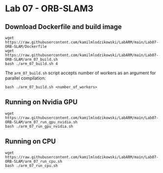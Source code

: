 # Lab 07 - ORB-SLAM3
## Download Dockerfile and build image
```shell
wget https://raw.githubusercontent.com/kamilmlodzikowski/LabARM/main/Lab07-ORB-SLAM/Dockerfile
wget https://raw.githubusercontent.com/kamilmlodzikowski/LabARM/main/Lab07-ORB-SLAM/arm_07_build.sh
bash ./arm_07_build.sh 4
```

The ```arm_07_build.sh``` script accepts number of workers as an argument for parallel compilation:
```shell
bash ./arm_07_build.sh <number_of_workers>
```

## Running on Nvidia GPU
```shell
wget https://raw.githubusercontent.com/kamilmlodzikowski/LabARM/main/Lab07-ORB-SLAM/arm_07_run_gpu_nvidia.sh
bash ./arm_07_run_gpu_nvidia.sh
```

## Running on CPU
```shell
wget https://raw.githubusercontent.com/kamilmlodzikowski/LabARM/main/Lab07-ORB-SLAM/arm_07_run_cpu.sh
bash ./arm_07_run_cpu.sh
```